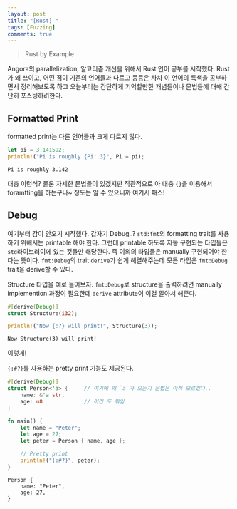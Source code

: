 ```yaml
---
layout: post
title: "[Rust] "
tags: [Fuzzing]
comments: true
---
```


> Rust by Example  

Angora의 parallelization, 알고리즘 개선을 위해서 Rust 언어 공부를 시작했다. Rust가 왜 쓰이고, 어떤 점이 기존의 언어들과 다르고 등등은 차차 이 언어의 특색을 공부하면서 정리해보도록 하고 오늘부터는 간단하게 기억할만한 개념들이나 문법들에 대해 간단히 포스팅하려한다.  

## Formatted Print  
formatted print는 다른 언어들과 크게 다르지 않다.  
~~~Rust
let pi = 3.141592;
println!("Pi is roughly {Pi:.3}", Pi = pi);
~~~
~~~
Pi is roughly 3.142
~~~

대충 이런식? 물론 자세한 문법들이 있겠지만 직관적으로 아 대충 `{}`을 이용해서 foramtting을 하는구나~ 정도는 알 수 있으니까 여기서 패스!  

## Debug  
여기부터 감이 안오기 시작했다. 갑자기 Debug..? `std:fmt`의 formatting trait를 사용하기 위해서는 printable 해야 한다. 그런데 printable 하도록 자동 구현되는 타입들은 `std`라이브러이에 있는 것들만 해당한다. 즉 이외의 타입들은 manually 구현되어야 한다는 뜻이다. `fmt:Debug`의 trait `derive`가 쉽게 해결해주는데 모든 타입은 `fmt:Debug` trait을 derive할 수 있다.  

Structure 타입을 예로 들어보자. `fmt:Debug`로 structure을 출력하려면 manually implemention 과정이 필요한데 `derive` attribute이 이걸 알아서 해준다.  
~~~Rust
#[derive(Debug)]
struct Structure(i32);

println!("Now {:?} will print!", Structure(3));
~~~
~~~
Now Structure(3) will print!
~~~
이렇게!  

`{:#?}`를 사용하는 pretty print 기능도 제공된다. 
~~~Rust
#[derive(Debug)]
struct Person<'a> {     // 여기에 왜 `a 가 오는지 문법은 아직 모르겠다..
    name: &'a str,
    age: u8             // 이건 또 뭐임
}

fn main() {
    let name = "Peter";
    let age = 27;
    let peter = Person { name, age };

    // Pretty print
    println!("{:#?}", peter);
}
~~~
~~~
Person {
    name: "Peter",
    age: 27,
}
~~~
